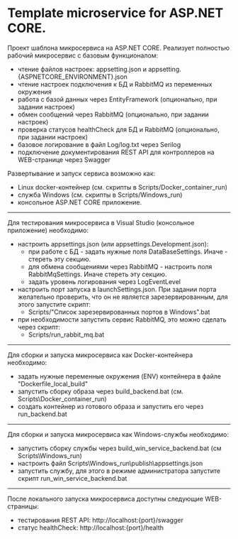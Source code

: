 # Template microservice for ASP.NET CORE.

Проект шаблона микросервиса на ASP.NET CORE. Реализует полностью рабочий микросервис с базовым функционалом:
- чтение файлов настроек: appsetting.json и appsetting.{ASPNETCORE_ENVIRONMENT}.json
- чтение настроек подключения к БД и RabbitMQ из переменных окружения
- работа с базой данных через EntityFramework (опционально, при задании настроек)
- обмен сообщений через RabbitMQ (опционально, при задании настроек)
- проверка статусов healthCheck для БД и RabbitMQ (опционально, при задании настроек)
- базовое логирование в файл Log/log.txt через Serilog
- подключение документирования REST API для контроллеров на WEB-странице через Swagger

Развертывание и запуск сервиса возможно как:
 - Linux docker-контейнер (см. скрипты в Scripts/Docker_container_run)
 - служба Windows (см. скрипты в Scripts/Windows_run)
 - консольное ASP.NET CORE приложение.

-------------
Для тестирования микросервиса в Visual Studio (консольное приложение) необходимо:
- настроить appsettings.json (или appsettings.Development.json):
  - при работе с БД - задать нужные поля DataBaseSettings. Иначе - стереть эту секцию.
  - для обмена сообщениями через RabbitMQ - настроить поля RabbitMqSettings. Иначе стереть эту секцию.
  - задать уровень логирования через LogEventLevel
- настроить порт запуска в launchSettings.json. При задании порта желательно проверить, что он не является зарезервированным, для этого запустите скрипт:
  - Scripts/"Список зарезервированных портов в Windows".bat
- при необходимости запустить сервис RabbitMQ, это можно сделать через скрипт:
  - Scripts/run_rabbit_mq.bat

-------------
Для сборки и запуска микросервиса как Docker-контейнера необходимо:
- задать нужные переменные окружения (ENV) контейнера в файле "Dockerfile_local_build"
- запустить сборку образа через build_backend.bat (см. Scripts\Docker_container_run)
- создать контейнер из готового образа и запустить его через run_backend.bat

-------------
Для сборки и запуска микросервиса как Windows-службы необходимо:
- запустить сборку службы через build_win_service_backend.bat (см Scripts\Windows_run)
- настроить файл Scripts\Windows_run\publish\appsettings.json
- запустить службу, для этого в режиме администратора запустите скрипт run_win_service_backend.bat

-------------
После локального запуска микросервиса доступны следующие WEB-страницы:
- тестирования REST API: http://localhost:{port}/swagger
- статус healthCheck: http://localhost:{port}/health
